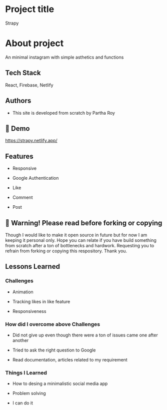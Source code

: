 
# Project title

Strapy

# About project 

An minimal instagram with simple asthetics and functions


## Tech Stack

React, Firebase, Netlify



## Authors

- This site is developed from scratch by Partha Roy


## 🔗 Demo

https://strapy.netlify.app/


## Features

- Responsive

- Google Authentication

- Like 

- Comment

- Post


## 🚨 Warning! Please read before forking or copying

Though I would like to make it open source in future but for now I am keeping it personal only. Hope you can relate if you have build something from scratch after a ton of bottlenecks and hardwork.
Requesting you to refrain from forking or copying this respository. Thank you.
## Lessons Learned

### Challenges

- Animation

- Tracking likes in like feature

- Responsiveness

### How did I overcome above Challenges

- Did not give up even though there were a ton of issues came one after another

- Tried to ask the right question to Google

- Read documentation, articles related to my requirement

### Things I Learned

- How to desing a minimalistic social media app

- Problem solving

- I can do it 
